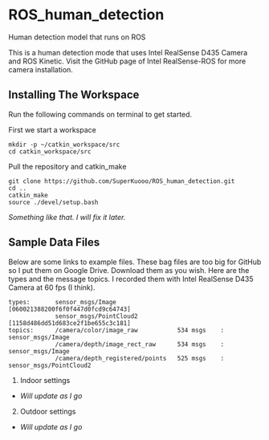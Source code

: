 # ROS_human_detection
Human detection model that runs on ROS

This is a human detection mode that uses Intel RealSense D435 Camera and ROS Kinetic. Visit the GitHub page of
Intel RealSense-ROS for more camera installation.

## Installing The Workspace
Run the following commands on terminal to get started.

First we start a workspace
```shell
mkdir -p ~/catkin_workspace/src
cd catkin_workspace/src
```

Pull the repository and catkin_make
```shell
git clone https://github.com/SuperKuooo/ROS_human_detection.git
cd ..
catkin_make
source ./devel/setup.bash
```

*Something like that. I will fix it later.*

## Sample Data Files
Below are some links to example files. These bag files are too big for GitHub so I put them on Google Drive.
Download them as you wish. Here are the types and the message topics.
I recorded them with Intel RealSense D435 Camera at 60 fps (I think).

```
types:       sensor_msgs/Image       [060021388200f6f0f447d0fcd9c64743]
             sensor_msgs/PointCloud2 [1158d486dd51d683ce2f1be655c3c181]
topics:      /camera/color/image_raw           534 msgs    : sensor_msgs/Image      
             /camera/depth/image_rect_raw      534 msgs    : sensor_msgs/Image      
             /camera/depth_registered/points   525 msgs    : sensor_msgs/PointCloud2
```

1. Indoor settings
- *Will update as I go*

2. Outdoor settings
- *Will update as I go*